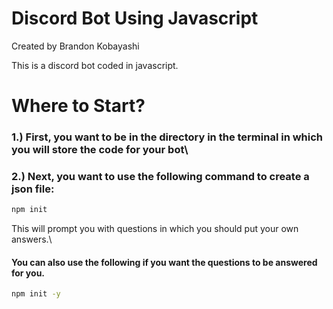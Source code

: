 # Discord Bot Using Javascript

Created by Brandon Kobayashi

This is a discord bot coded in javascript. 

# Where to Start?

### 1.) First, you want to be in the directory in the terminal in which you will store the code for your bot\
### 2.) Next, you want to use the following command to create a json file:

```sh
npm init
```

This will prompt you with questions in which you should put your own answers.\

#### You can also use the following if you want the questions to be answered for you.

```sh
npm init -y
```
